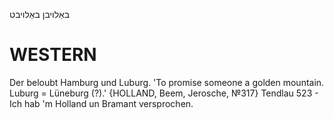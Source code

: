 באַלויבן
באַלויבט

WESTERN
========

Der beloubt Hamburg und Luburg. 'To promise someone a golden mountain. Luburg   = Lüneburg (?).' {HOLLAND, Beem, Jerosche, №317}
Tendlau 523 - Ich hab 'm Holland un Bramant versprochen.